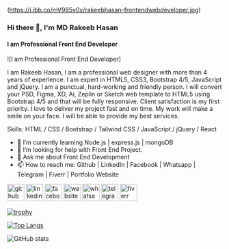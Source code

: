 (https://i.ibb.co/mV985v0x/rakeebhasan-frontendwebdeveloper.jpg)
### Hi there 👋, I'm MD Rakeeb Hasan
#### I am Professional Front End Developer
![I am Professional Front End Developer]

I am Rakeeb Hasan, I am a professional web designer with more than 4 years of experience. I am expert in HTML5, CSS3, Bootstrap 4/5, JavaScript and jQuery. I am a punctual, hard-working and friendly person. I will convert your PSD, Figma, XD, Ai, Zeplin or Sketch web template to HTML5 using Bootstrap 4/5 and that will be fully responsive. Client satisfaction is my first priority. I love to deliver my project fast and on time. My work will make a smile on your face. I will be able to provide my best services.

Skills: HTML / CSS / Bootstrap / Tailwind CSS / JavaScript / jQuery / React

- 🌱 I’m currently learning Node.js | express.js | mongoDB 
- 🤔 I’m looking for help with Front End Project. 
- 💬 Ask me about Front End Development 
- 📫 How to reach me: Github | LinkedIn | Facebook | Whatsapp | Telegram | Fiverr | Portfolio Website 


[<img src='https://cdn.jsdelivr.net/npm/simple-icons@3.0.1/icons/github.svg' alt='github' height='40'>](https://github.com/webdevrakeeb)  [<img src='https://cdn.jsdelivr.net/npm/simple-icons@3.0.1/icons/linkedin.svg' alt='linkedin' height='40'>](https://www.linkedin.com/in/md-rakeeb-hasan/)  [<img src='https://cdn.jsdelivr.net/npm/simple-icons@3.0.1/icons/facebook.svg' alt='facebook' height='40'>](https://www.facebook.com/mdrakeeb.hasan.9)  [<img src='https://cdn.jsdelivr.net/npm/simple-icons@3.0.1/icons/icloud.svg' alt='website' height='40'>](https://t.me/rakeebhasan)  [<img src='https://cdn.jsdelivr.net/npm/simple-icons@3.0.1/icons/whatsapp.svg' alt='whatsapp' height='40'>](https://wa.me/+8801701028688)  [<img src='https://cdn.jsdelivr.net/npm/simple-icons@3.0.1/icons/telegram.svg' alt='telegram' height='40'>](https://t.me/rakeebhasan)  [<img src='https://cdn.jsdelivr.net/npm/simple-icons@3.0.1/icons/fiverr.svg' alt='fiverr' height='40'>](https://www.fiverr.com/codecaptain09)  

[![trophy](https://github-profile-trophy.vercel.app/?username=webdevrakeeb)](https://github.com/ryo-ma/github-profile-trophy)

[![Top Langs](https://github-readme-stats.vercel.app/api/top-langs/?username=webdevrakeeb)](https://github.com/anuraghazra/github-readme-stats)

![GitHub stats](https://github-readme-stats.vercel.app/api?username=webdevrakeeb&show_icons=true&count_private=true)  


